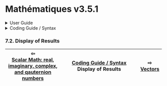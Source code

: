 # Mathématiques v3.5.1


<details>

<summary>User Guide</summary>

1. [About](../../about/README.md)<br>
2. [License](../../license/README.md)<br>
3. [Release Notes](../../release-notes/README.md)<br>
4. [Installation](../../installation/README.md)<br>
5. [Makefile / Using Mathématiques](../../using-mathematiques/README.md)<br>
6. [Code Examples](../../examples/README.md)<br>
7. _Coding Guide / Syntax_ <br>
8. [Benchmarks](../../benchmarks/README.md)<br>
9. [Tests](../../test/README.md)<br>
10. [New Feature Plans](../../feature-schedule/README.md)<br>
11. [Developer Guide](../../developer-guide/README.md)<br>


</details>



<details>

<summary>Coding Guide / Syntax</summary>

7.1. [Scalar Math: real, imaginary, complex, and qauternion numbers](../scalar/README.md)<br>
7.2. _Display of Results_ <br>
7.3. [Vectors](../vector/README.md)<br>
7.4. [Matrices](../matrix/README.md)<br>
7.5. [Linear Algebra](../linear-algebra/README.md)<br>
7.6. [Tensors](../tensor/README.md)<br>
7.7. [FILE I/O](../file-io/README.md)<br>
7.8. [Debug Modes](../debug/README.md)<br>


</details>



### 7.2. Display of Results



| ⇦ <br />[Scalar Math: real, imaginary, complex, and qauternion numbers](../scalar/README.md)  | [Coding Guide / Syntax](../README.md)<br />Display of Results<br /><img width=1000/> | ⇨ <br />[Vectors](../vector/README.md)   |
| ------------ | :-------------------------------: | ------------ |

